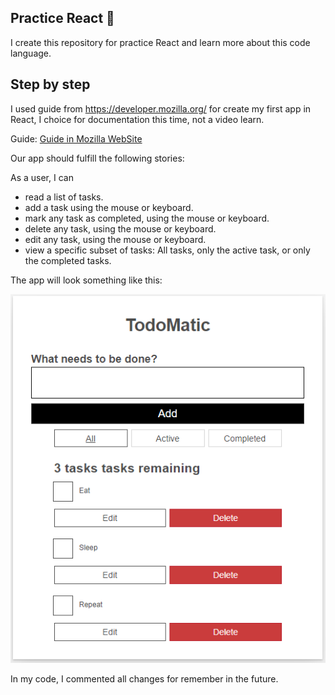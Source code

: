 ## Practice React  🚀
 
 I create this repository for practice React and learn more about this code language.
 
## Step by step

I used guide from https://developer.mozilla.org/ for create my first app in React, I choice for documentation this time, not a video learn.

Guide: [Guide in Mozilla WebSite](https://developer.mozilla.org/en-US/docs/Learn/Tools_and_testing/Client-side_JavaScript_frameworks/React_todo_list_beginning)

Our app should fulfill the following stories:

As a user, I can

- read a list of tasks.
- add a task using the mouse or keyboard.
- mark any task as completed, using the mouse or keyboard.
- delete any task, using the mouse or keyboard.
- edit any task, using the mouse or keyboard.
- view a specific subset of tasks: All tasks, only the active task, or only the completed tasks.

The app will look something like this:

![](./public/appDesktop.PNG)


In my code, I commented all changes for remember in the future.
